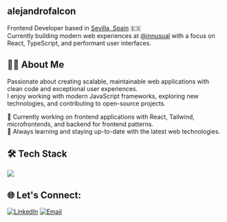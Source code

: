 ## alejandrofalcon
Frontend Developer based in [Sevilla, Spain](https://goo.gl/maps/2UHLNJrt2xnZ4qEy8) 🇪🇸\
Currently building modern web experiences at [@innusual](https://www.innusual.tech/) with a focus on React, TypeScript, and performant user interfaces.

## 👨‍💻 About Me
Passionate about creating scalable, maintainable web applications with clean code and exceptional user experiences.\
I enjoy working with modern JavaScript frameworks, exploring new technologies, and contributing to open-source projects.

🔭 Currently working on frontend applications with React, Tailwind, microfrontends, and backend for frontend patterns.\
🌱 Always learning and staying up-to-date with the latest web technologies.

## 🛠️ Tech Stack
<img src="https://skillicons.dev/icons?i=html,css,sass,tailwind,js,ts,react,nextjs,astro,nodejs,express,go,prisma,jest,vite,webpack,vercel,cloudflare,github,docker" />

## 🌐 Let's Connect:
[![LinkedIn](https://skillicons.dev/icons?i=linkedin)](https://www.linkedin.com/in/alejandrofal98/)
[![Email](https://skillicons.dev/icons?i=gmail)](mailto:alejandrofalcar98@proton.me)

